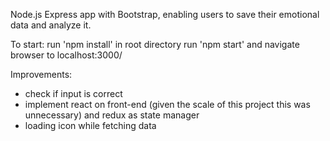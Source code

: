 Node.js Express app with Bootstrap, enabling users to save their emotional data and analyze it.

To start:
run 'npm install' in root directory
run 'npm start' and navigate browser to localhost:3000/

Improvements:
- check if input is correct
- implement react on front-end (given the scale of this project this was unnecessary) and redux as state manager
- loading icon while fetching data
